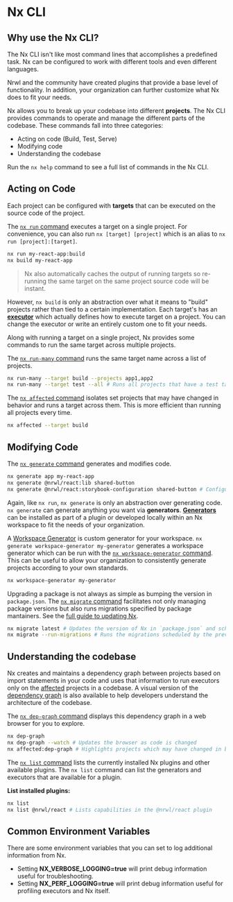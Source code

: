 # Nx CLI

## Why use the Nx CLI?

The Nx CLI isn't like most command lines that accomplishes a predefined task. Nx can be configured to work with different tools and even different languages.

Nrwl and the community have created plugins that provide a base level of functionality. In addition, your organization can further customize what Nx does to fit your needs.

Nx allows you to break up your codebase into different **projects**. The Nx CLI provides commands to operate and manage the different parts of the codebase. These commands fall into three categories:

- Acting on code (Build, Test, Serve)
- Modifying code
- Understanding the codebase

Run the `nx help` command to see a full list of commands in the Nx CLI.

## Acting on Code

Each project can be configured with **targets** that can be executed on the source code of the project.

The [`nx run` command](/{{framework}}/cli/run) executes a target on a single project. For convenience, you can also run `nx [target] [project]` which is an alias to `nx run [project]:[target]`.

```bash
nx run my-react-app:build
nx build my-react-app
```

> Nx also automatically caches the output of running targets so re-running the same target on the same project source code will be instant.

However, `nx build` is only an abstraction over what it means to "build" projects rather than tied to a certain implementation. Each target's has an **[executor](/{{framework}}/executors/using-builders)** which actually defines how to execute target on a project. You can change the executor or write an entirely custom one to fit your needs.

Along with running a target on a single project, Nx provides some commands to run the same target across multiple projects.

The [`nx run-many` command](/{{framework}}/cli/run-many) runs the same target name across a list of projects.

```bash
nx run-many --target build --projects app1,app2
nx run-many --target test --all # Runs all projects that have a test target, use this sparingly.
```

The [`nx affected` command](/{{framework}}/cli/affected) isolates set projects that may have changed in behavior and runs a target across them. This is more efficient than running all projects every time.

```bash
nx affected --target build
```

## Modifying Code

The [`nx generate` command](/{{framework}}/cli/generate) generates and modifies code.

```bash
nx generate app my-react-app
nx generate @nrwl/react:lib shared-button
nx generate @nrwl/react:storybook-configuration shared-button # Configures storybook for a UI library
```

Again, like `nx run`, `nx generate` is only an abstraction over generating code. `nx generate` can generate anything you want via **generators**. **[Generators](/{{framework}}/generators/using-schematics)** can be installed as part of a plugin or developed locally within an Nx workspace to fit the needs of your organization.

A [Workspace Generator](/{{framework}}/generators/workspace-generators) is custom generator for your workspace. `nx generate workspace-generator my-generator` generates a workspace generator which can be run with the [`nx workspace-generator` command](/{{framework}}/cli/workspace-generator). This can be useful to allow your organization to consistently generate projects according to your own standards.

```bash
nx workspace-generator my-generator
```

Upgrading a package is not always as simple as bumping the version in `package.json`. The [`nx migrate` command](/{{framework}}/cli/migrate) facilitates not only managing package versions but also runs migrations specified by package mantainers. See the [full guide to updating Nx](/{{framework}}/core-concepts/updating-nx).

```bash
nx migrate latest # Updates the version of Nx in `package.json` and schedules migrations to be run
nx migrate --run-migrations # Runs the migrations scheduled by the previous command.
```

## Understanding the codebase

Nx creates and maintains a dependency graph between projects based on import statements in your code and uses that information to run executors only on the [affected](/{{framework}}/cli/affected) projects in a codebase. A visual version of the [dependency graph](/{{framework}}/structure/dependency-graph) is also available to help developers understand the architecture of the codebase.

The [`nx dep-graph` command](/{{framework}}/cli/dep-graph) displays this dependency graph in a web browser for you to explore.

```bash
nx dep-graph
nx dep-graph --watch # Updates the browser as code is changed
nx affected:dep-graph # Highlights projects which may have changed in behavior
```

The [`nx list` command](/{{framework}}/cli/list) lists the currently installed Nx plugins and other available plugins. The `nx list` command can list the generators and executors that are available for a plugin.

**List installed plugins:**

```bash
nx list
nx list @nrwl/react # Lists capabilities in the @nrwl/react plugin
```

## Common Environment Variables

There are some environment variables that you can set to log additional information from Nx.

- Setting **NX_VERBOSE_LOGGING=true** will print debug information useful for troubleshooting.
- Setting **NX_PERF_LOGGING=true** will print debug information useful for profiling executors and Nx itself.

